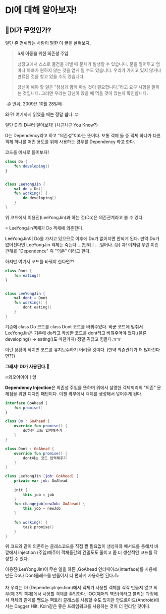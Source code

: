 # DI에 대해 알아보자!


## 💉DI가 무엇인가?

일단 존 먼쉬라는 사람이 말한 이 글을 살펴보자.

> **5세 아동을 위한 의존성 주입**
>
> 냉장고에서 스스로 물건을 꺼낼 때 문제가 발생할 수 있습니다. 문을 열어두고 엄마나 아빠가 원하지 않는 것을 얻게 될 수도 있습니다. 우리가 가지고 있지 않거나 만료된 것을 찾고 있을 수도 있습니다.
>
> 당신이 해야 할 일은 "점심과 함께 마실 것이 필요합니다."라고 요구 사항을 말하는 것입니다. 그러면 우리는 당신이 앉을 때 먹을 것이 있는지 확인합니다.

-존 먼쉬, 2009년 10월 28일에-

와우! 여기까지 읽었을 때는 정말 쉽다. 🤓



일단 DI의 D부터 알아보자! (차근차근 You Know?) 

D는 Dependency라고 하고 "의존성"이라는 뜻이다. 보통 객체 둘 중 객체 하나가 다른 객체 하나를 어떤 용도를 위해 사용하는 경우를 Dependency 라고 한다. 

코드를 예시로 들어보자!

```kotlin
class Do {
    fun developing()
}


class LeeYongJin {
    val do = Do()
    fun working() {
        do.developing()
    }
}
```

위 코드에서 이용진(LeeYongJin)과 하는 것(Do)은 의존관계라고 볼 수 있다.

= LeeYongJin객체가 Do 객체에 의존한다.

LeeYongJin이 Do를 가지고 있으므로 이후에 Do가 없어지면 안되게 된다. 만약 Do가 없어진다면 LeeYongJin 객체는 죽는다....(안되ㅣ....일어나..😢) 자! 이처럼 우린 이런 관계를 "Dependence" 즉 "의존" 이라고 한다. 

하지만 여기서 코드를 바꿔야 한다면??

```kotlin
class Dont {
    fun eating()
}


class LeeYongJin {
    val dont = Dont
    fun working() {
        dont.eating()
    }
}
```

기존에 class Do 코드를 class Dont 코드를 바꿔주었다. 바꾼 코드에 맞춰서 LeeYongJin은 기존에 do라고 작성한 코드를 dont라고 바꿔주어야 했다.(물론 developing() -> eating()도 마찬가지) 정말 귀찮고 힘들다.ㅠㅠ 

이런 상황이 닥치면 코드를 유지보수하기 어려울 것이다. (만약 의존관계가 더 많아진다면??)

**그래서! DI가 사용된다.**🤗

🔥와오어아아ㅏ앙

**Dependency Injection**은 의존성 주입을 뜻하며 위에서 설명한 객체끼리의 "의존" 문제점을 위한 디자인 패턴이다. 이젠 외부에서 객체를 생성해서 넣어주게 된다.

```kotlin
interface GoAhead {
    fun promise()
}

class Do : GoAhead {
    override fun promise() {
       	do하는 코드 입력해주기 
    }
}

class Dont : GoAhead {
    override fun promise() {
        dont하는 코드 입력해주기
    }
}

class LeeYongJin (job: GoAhead) {
    private var job: GoAhead
    
    init {
        this.job = job
    }
   	fun changejob(newJob: GoAhead) {
        this.job = newJob
    }
    
    fun working() {
        task.promise()
    }
}
```

위 코드와 같이 의존하는 클래스코드를 직접 짤 필요없이 생성자와 메서드를 통해서 바깥에서 injection (주입)해주어 객체들간의 긴밀도도 줄이고 좀 더 생산적인 코드를 작성할 수 있다. 

이용진(LeeYongJin)이 무슨 일을 하든 ,GoAhead 인터페이스(Interface)를 사용해 만든 Do나 Dont클래스를 만들어서 더 편하게 사용하면 된다.👍

자 우리는 DI (DependecyInjection)에서 객체가 사용할 객체를 각각 만들지 않고 외부(제 3의 객체)에서 사용할 객체를 주입한다. IOC(제어의 역전)이라고 불리는 과정에서 객체의 관계를 맹드는 팩토리 클래스를 사용할 수도 있지만 안드로이드(Android)에서는 Dagger Hilt, Koin같은 좋은 프레임워크를 사용하는 것이 더 편리할 것이다.
